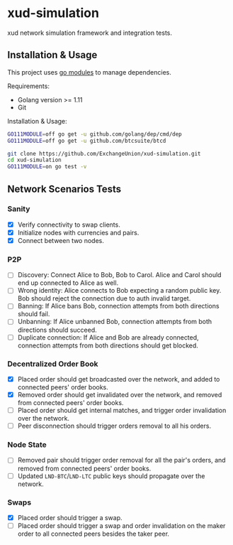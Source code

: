 # xud-simulation

xud network simulation framework and integration tests.

## Installation & Usage

This project uses [go modules](https://github.com/golang/go/wiki/Modules) 
    to manage dependencies.
    
Requirements:

* Golang version >= 1.11
* Git

Installation & Usage:

```bash
GO111MODULE=off go get -u github.com/golang/dep/cmd/dep
GO111MODULE=off go get -u github.com/btcsuite/btcd

git clone https://github.com/ExchangeUnion/xud-simulation.git
cd xud-simulation
GO111MODULE=on go test -v
````

## Network Scenarios Tests
### Sanity
- [x] Verify connectivity to swap clients.
- [x] Initialize nodes with currencies and pairs.
- [x] Connect between two nodes.

### P2P
- [ ] Discovery: Connect Alice to Bob, Bob to Carol. Alice and Carol should end up connected to Alice as well.
- [ ] Wrong identity: Alice connects to Bob expecting a random public key. Bob should reject the connection due to auth invalid target.
- [ ] Banning: If Alice bans Bob, connection attempts from both directions should fail.
- [ ] Unbanning: If Alice unbanned Bob, connection attempts from both directions should succeed.
- [ ] Duplicate connection: If Alice and Bob are already connected, connection attempts from both directions should get blocked.

### Decentralized Order Book
- [x] Placed order should get broadcasted over the network, and added to connected peers' order books.
- [x] Removed order should get invalidated over the network, and removed from connected peers' order books.
- [ ] Placed order should get internal matches, and trigger order invalidation over the network.
- [ ] Peer disconnection should trigger orders removal to all his orders.

### Node State
- [ ] Removed pair should trigger order removal for all the pair's orders, and removed from connected peers' order books.
- [ ] Updated `LND-BTC`/`LND-LTC` public keys should propagate over the network.

### Swaps
- [x] Placed order should trigger a swap.
- [ ] Placed order should trigger a swap and order invalidation on the maker order to all connected peers besides the taker peer.
